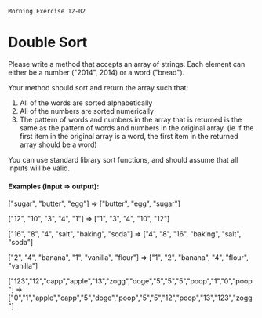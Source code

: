 	Morning Exercise 12-02

# Double Sort

Please write a method that accepts an array of strings. Each element can either be a number ("2014", 2014) or a word ("bread").

Your method should sort and return the array such that:

1. All of the words are sorted alphabetically
2. All of the numbers are sorted numerically
3. The pattern of words and numbers in the array that is returned is the same as the pattern of words and numbers in the original array. (ie if the first item in the original array is a word, the first item in the returned array should be a word)

You can use standard library sort functions, and should assume that all inputs will be valid.

#### Examples (input => output):

["sugar", "butter", "egg"]
=> ["butter", "egg", "sugar"]

["12", "10", "3", "4", "1"]
=> ["1", "3", "4", "10", "12"]

["16", "8", "4", "salt", "baking", "soda"]
=> ["4", "8", "16", "baking", "salt", "soda"]

["2", "4", "banana", "1", "vanilla", "flour"]
=> ["1", "2", "banana", "4", "flour", "vanilla"]

["123","12","capp","apple","13","zogg","doge","5","5","5","poop","1","0","poop"]
=> ["0","1","apple","capp","5","doge","poop","5","5","12","poop","13","123","zogg"]
